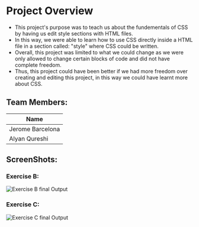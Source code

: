 # Project Overview

- This project's purpose was to teach us about the fundementals of CSS by having us edit style sections with HTML files.
- In this way, we were able to learn how to use CSS directly inside a HTML file in a section called: "style" where CSS could be written.
- Overall, this project was limited to what we could change as we were only allowed to change certain blocks of code and did not have complete freedom.
- Thus, this project could have been better if we had more freedom over creating and editing this project, in this way we could have learnt more about CSS.

## Team Members:
| Name   |
|--------|
| Jerome Barcelona |
| Alyan Qureshi |

## ScreenShots: 

### Exercise B:
![Exercise B final Output](./ExerciseB.gif)


### Exercise C: 
![Exercise C final Output](./ExerciseC.gif)
